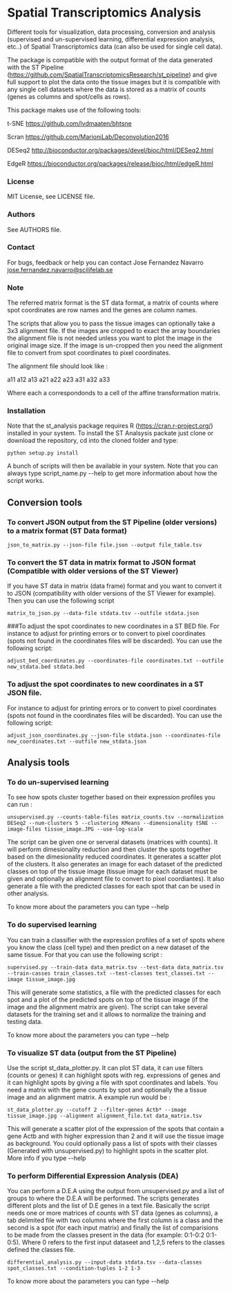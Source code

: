 # Spatial Transcriptomics Analysis 

Different tools for visualization, data processing, conversion and analysis (supervised and un-supervised learning, differential expression analysis, etc..) of Spatial Transcriptomics data (can also be used for single cell data).

The package is compatible with the output format of the data generated with the ST Pipeline (https://github.com/SpatialTranscriptomicsResearch/st_pipeline) and give full support to plot the data onto the tissue images but it is compatible with any single cell datasets where the data is stored as a matrix of counts (genes as columns and spot/cells as rows). 

This package makes use of the following tools:

t-SNE
https://github.com/lvdmaaten/bhtsne

Scran
https://github.com/MarioniLab/Deconvolution2016

DESeq2
http://bioconductor.org/packages/devel/bioc/html/DESeq2.html

EdgeR
https://bioconductor.org/packages/release/bioc/html/edgeR.html

### License
MIT License, see LICENSE file.

### Authors
See AUTHORS file.

### Contact
For bugs, feedback or help you can contact Jose Fernandez Navarro <jose.fernandez.navarro@scilifelab.se>

### Note
The referred matrix format is the ST data format, a matrix of counts where spot coordinates are row names
and the genes are column names.

The scripts that allow you to pass the tissue images can optionally take a 3x3 alignment file.
If the images are cropped to exact the array boundaries the alignment file is not needed
unless you want to plot the image in the original image size. If the image is un-cropped
then you need the alignment file to convert from spot coordinates to pixel coordinates.

The alignment file should look like :

a11 a12 a13 a21 a22 a23 a31 a32 a33

Where each a correspondonds to a cell of the affine transformation matrix.

### Installation

Note that the st_analysis package requires R (https://cran.r-project.org/) installed in your system.
To install the ST Analsysis packate just clone or download the repository, cd into the cloned folder and type:

    python setup.py install
    
A bunch of scripts will then be available in your system.
Note that you can always type script_name.py --help to get more information
about how the script works.

## Conversion tools

### To convert JSON output from the ST Pipeline (older versions) to a matrix format (ST Data format)

    json_to_matrix.py --json-file file.json --output file_table.tsv
  
### To convert the ST data in matrix format to JSON format (Compatible with older versions of the ST Viewer)
If you have ST data in matrix (data frame) format and you want to convert it to JSON (compatibility
with older versions of the ST Viewer for example). Then you can use the following script 

    matrix_to_json.py --data-file stdata.tsv --outfile stdata.json
    
###To adjust the spot coordinates to new coordinates in a ST BED file.
For instance to adjust for printing errors or to convert to pixel coordinates
(spots not found in the coordinates files will be discarded). You can use the following script:

    adjust_bed_coordinates.py --coordinates-file coordinates.txt --outfile new_stdata.bed stdata.bed

### To adjust the spot coordinates to new coordinates in a ST JSON file.
For instance to adjust for printing errors or to convert to pixel coordinates
(spots not found in the coordinates files will be discarded). You can use the following script:

    adjust_json_coordinates.py --json-file stdata.json --coordinates-file new_coordinates.txt --outfile new_stdata.json

## Analysis tools

### To do un-supervised learning
To see how spots cluster together based on their expression profiles you can run : 

    unsupervised.py --counts-table-files matrix_counts.tsv --normalization DESeq2 --num-clusters 5 --clustering KMeans --dimensionality tSNE --image-files tissue_image.JPG --use-log-scale 
    
  The script can be given one or serveral datasets (matrices with counts). It will perform dimesionality reduction
  and then cluster the spots together based on the dimesionality reduced coordinates. 
  It generates a scatter plot of the clusters. It also generates an image for
  each dataset of the predicted classes on top of the tissue image (tissue image for each dataset must be given and optionally 
  an alignment file to convert to pixel coordiantes).
  It also generate a file with the predicted classes for each spot that can be used in other analysis.
  
  To know more about the parameters you can type --help 

### To do supervised learning
You can train a classifier with the expression profiles of a set of spots
where you know the class (cell type) and then predict on a new dataset
of the same tissue. For that you can use the following script :

    supervised.py --train-data data_matrix.tsv --test-data data_matrix.tsv --train-casses train_classes.txt --test-classes test_classes.txt --image tissue_image.jpg
    
  This will generate some statistics, a file with the predicted classes for each spot and a plot of the predicted spots on top of the tissue image (if the image and the alignment matrix are given). 
  The script can take several datasets for the training set and it allows to normalize the training and testing data.
  
  To know more about the parameters you can type --help

### To visualize ST data (output from the ST Pipeline) 
Use the script st_data_plotter.py. It can plot ST data, it can use
filters (counts or genes) it can highlight spots with reg. expressions
of genes and it can highlight spots by giving a file with spot coordinates
and labels. You need a matrix with the gene counts by spot and optionally
the a tissue image and an alignment matrix. A example run would be : 

    st_data_plotter.py --cutoff 2 --filter-genes Actb* --image tissue_image.jpg --alignment alignment_file.txt data_matrix.tsv
    
  This will generate a scatter plot of the expression of the spots that contain a gene Actb and with higher expression than 2 and it will use the tissue image as background. You could optionally pass a list of spots with their classes (Generated with unsupervised.py) to highlight spots in the scatter plot. More info if you type --help
  
### To perform Differential Expression Analysis (DEA)
You can perform a D.E.A using the output from unsupervised.py and a list of groups to where the D.E.A will be performed.
The scripts generates different plots and the list of D.E genes in a text file. Basically the script
needs one or more matrices of counts with ST data (genes as columns), a tab delimited file with two columns where
the first column is a class and the second is a spot (for each input matrix) and finally the list of comparisions to be made
from the classes present in the data (for example: 0:1-0:2 0:1-0:5). Where 0 refers to the first input dataseet and 1,2,5 refers to
the classes defined the classes file.

    differential_analysis.py --input-data stdata.tsv --data-classes spot_classes.txt --condition-tuples 1-2 1-3
    
  To know more about the parameters you can type --help
